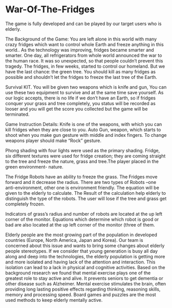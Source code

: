 # War-Of-The-Fridges

The game is fully developed and can be played by our
target users who is elderly. 

The Background of the Game:
  You are left alone in this world with many crazy fridges
which want to control whole Earth and freeze anything
in this world.. As the technology was improving, fridges
became smarter and smarter. One day, all refrigerators
from whole world announced the war to the human
race. It was so unexpected, so that people couldn’t
prevent this tragedy. The fridges, in few weeks, started
to control our homeland. But we have the last chance:
the green tree. You should kill as many fridges as
possible and shouldn’t let the fridges to freeze the last
tree of the Earth.

Survival KIT. 
  You will be given two weapons which is
knife and gun, You can use these two equipment to
survive and at the same time save yourself. As our logic
accepts, there is no life if we don’t have an Earth, so if
fridges conquer your grass and tree completely, you
status will be recorded as looser and you will get the
score you collected but the game will be terminated.

Game Instruction Details: Knife is one of the
weapons, with which you can kill fridges when they
are close to you. Auto Gun, weapon, which starts to shoot when
you make gun gesture with middle and index
fingers. To change weapons player should make “Rock”
gesture.

Phong shading with four lights were used as
the primary shading.
Fridge, six different textures were used for
fridge creation; they are coming straight to the
tree and freeze the nature, grass and tree.The player placed in the green environment- nature.

The Fridge Robots have an ability to freeze the grass. The Fridges move forward and it decrease the radius. There are two types of Robots –one anti-environment,
other one is environment friendly. The equation will be given to the elderly to calculate.
The Result of the calculation help elderly to distinguish
the type of the robots. The user will lose if the tree and grass get completely
frozen.

Indicators of grass’s radius and number of robots are
located at the up left corner of the monitor. Equations which
determine which robot is good or bad are also located at the
up left corner of the monitor (three of them.


Elderly people are the most growing part of the population in developed countries (Europe, North America, Japan and
Korea). Our team is concerned about this issue and wants to bring some changes about elderly people stereotypes. If we consider
that young generation is busy all day along and deep into the technologies, the elderly population is getting more and more isolated
and having lack of the attention and interaction. This isolation can lead to a lack in physical and cognitive activities. Based on the
background research we found that mental exercise plays one of the greatest role to stay active and alive. It prevents seniors to get
dementia or other disease such as Alzheimer. Mental exercise stimulates the brain, often providing long lasting positive effects
regarding thinking, reasoning skills, memory and processing speed. Board games and puzzles are the most used methods to keep
elderly mentally active. 
